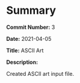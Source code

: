 # Summary

**Commit Number:** 3

**Date:** 2021-04-05

**Title:** ASCII Art

**Description:**

Created ASCII art input file.